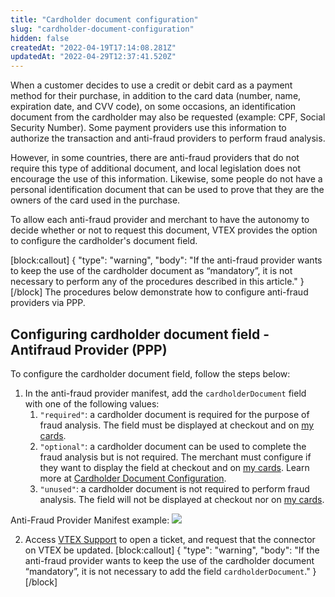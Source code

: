 ```yaml
---
title: "Cardholder document configuration"
slug: "cardholder-document-configuration"
hidden: false
createdAt: "2022-04-19T17:14:08.281Z"
updatedAt: "2022-04-29T12:37:41.520Z"
---
```


When a customer decides to use a credit or debit card as a payment method for their purchase, in addition to the card data (number, name, expiration date, and CVV code), on some occasions, an identification document from the cardholder may also be requested (example: CPF, Social Security Number). Some payment providers use this information to authorize the transaction and anti-fraud providers to perform fraud analysis.

However, in some countries, there are anti-fraud providers that do not require this type of additional document, and local legislation does not encourage the use of this information. Likewise, some people do not have a personal identification document that can be used to prove that they are the owners of the card used in the purchase.

To allow each anti-fraud provider and merchant to have the autonomy to decide whether or not to request this document, VTEX provides the option to configure the cardholder's document field.

[block:callout]
{
  "type": "warning",
  "body": "If the anti-fraud provider wants to keep the use of the cardholder document as “mandatory”, it is not necessary to perform any of the procedures described in this article."
}
[/block]
The procedures below demonstrate how to configure anti-fraud providers via PPP.

## Configuring cardholder document field - Antifraud Provider (PPP)

To configure the cardholder document field, follow the steps below:

1. In the anti-fraud provider manifest, add the `cardholderDocument` field with one of the following values:
      1. `"required"`: a cardholder document is required for the purpose of fraud analysis. The field must be displayed at checkout and on [my cards](https://help.vtex.com/en/tutorial/como-funciona-a-minha-conta--2BQ3GiqhqGJTXsWVuio3Xh#credit-cards).
      2. `"optional"`: a cardholder document can be used to complete the fraud analysis but is not required. The merchant must configure if they want to display the field at checkout and on [my cards](https://help.vtex.com/en/tutorial/como-funciona-a-minha-conta--2BQ3GiqhqGJTXsWVuio3Xh#credit-cards). Learn more at [Cardholder Document Configuration](https://help.vtex.com/en/tutorial/antifraud-provider--4aZtmdpgFikcsQomWyqAOq#cardholder-document-configuration).
      3. `"unused"`: a cardholder document is not required to perform fraud analysis. The field will not be displayed at checkout nor on [my cards](https://help.vtex.com/en/tutorial/como-funciona-a-minha-conta--2BQ3GiqhqGJTXsWVuio3Xh#credit-cards).

Anti-Fraud Provider Manifest example:
![](https://cdn.jsdelivr.net/gh/vtexdocs/dev-portal-content@main/docs/guides/Payments/payments-configuration-guides/cardholder-document-configuration-0_32.PNG)

2. Access [VTEX Support](https://help.vtex.com/en/support) to open a ticket, and request that the connector on VTEX be updated.
[block:callout]
{
  "type": "warning",
  "body": "If the anti-fraud provider wants to keep the use of the cardholder document “mandatory”, it is not necessary to add the field `cardholderDocument`."
}
[/block]
